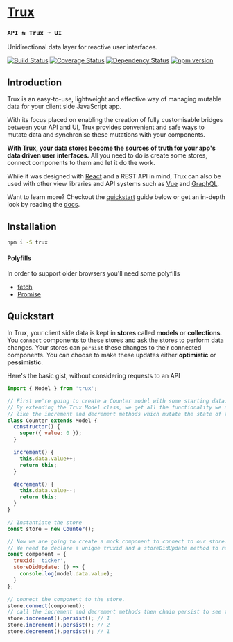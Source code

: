 # [Trux](https://github.com/rohan-deshpande/trux)

### `API ⇆ Trux ➝ UI`

Unidirectional data layer for reactive user interfaces.

[![Build Status](https://travis-ci.org/rohan-deshpande/trux.svg?branch=master)](https://travis-ci.org/rohan-deshpande/trux)
[![Coverage Status](https://coveralls.io/repos/github/rohan-deshpande/trux/badge.svg?branch=master)](https://coveralls.io/github/rohan-deshpande/trux?branch=master)
[![Dependency Status](https://david-dm.org/rohan-deshpande/trux.svg)](https://david-dm.org/rohan-deshpande/trux)
[![npm version](https://badge.fury.io/js/trux.svg)](https://badge.fury.io/js/trux)

## Introduction

Trux is an easy-to-use, lightweight and effective way of managing mutable data for your client side JavaScript app.

With its focus placed on enabling the creation of fully customisable bridges between your API and UI, Trux provides convenient and safe ways to mutate data and synchronise these mutations with your components.

**With Trux, your data stores become the sources of truth for your app's data driven user interfaces.** All you need to do is create some stores, connect components to them and let it do the work.

While it was designed with [React](https://rohan-deshpande.gitbooks.io/trux/content/usage/react.html) and a REST API in mind, Trux can also be used with other view libraries and API systems such as [Vue](https://rohan-deshpande.gitbooks.io/trux/content/usage/vue.html
) and [GraphQL](https://rohan-deshpande.gitbooks.io/trux/content/usage/graphql.html).

Want to learn more? Checkout the [quickstart](#quickstart) guide below or get an in-depth look by reading the [docs](https://rohan-deshpande.gitbooks.io/trux/content/).

## Installation

```bash
npm i -S trux
```

#### Polyfills

In order to support older browsers you'll need some polyfills

* [fetch](https://github.com/github/fetch)
* [Promise](https://github.com/taylorhakes/promise-polyfill)

## Quickstart

In Trux, your client side data is kept in **stores** called **models** or **collections**. You `connect` components to these stores and ask the stores to perform data changes. Your stores can `persist` these changes to their connected components. You can choose to make these updates either **optimistic** or **pessimistic**.

Here's the basic gist, without considering requests to an API

```js
import { Model } from 'trux';

// First we're going to create a Counter model with some starting data.
// By extending the Trux Model class, we get all the functionality we need plus we can add custom methods,
// like the increment and decrement methods which mutate the state of the model.
class Counter extends Model {
  constructor() {
    super({ value: 0 });
  }

  increment() {
    this.data.value++;
    return this;
  }

  decrement() {
    this.data.value--;
    return this;
  }
}

// Instantiate the store
const store = new Counter();

// Now we are going to create a mock component to connect to our store.
// We need to declare a unique truxid and a storeDidUpdate method to receive updates from the store.
const component = {
  truxid: 'ticker',
  storeDidUpdate: () => {
    console.log(model.data.value);
  }
};

// connect the component to the store.
store.connect(component);
// call the increment and decrement methods then chain persist to see the new value get logged.
store.increment().persist(); // 1
store.increment().persist(); // 2
store.decrement().persist(); // 1
```
